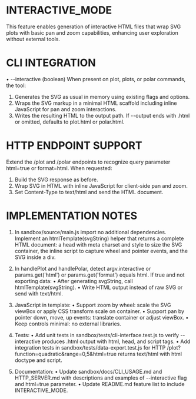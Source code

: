 # INTERACTIVE_MODE

This feature enables generation of interactive HTML files that wrap SVG plots with basic pan and zoom capabilities, enhancing user exploration without external tools.

# CLI INTEGRATION

•  --interactive (boolean)
  When present on plot, plots, or polar commands, the tool:
  1. Generates the SVG as usual in memory using existing flags and options.
  2. Wraps the SVG markup in a minimal HTML scaffold including inline JavaScript for pan and zoom interactions.
  3. Writes the resulting HTML to the output path. If --output ends with .html or omitted, defaults to plot.html or polar.html.

# HTTP ENDPOINT SUPPORT

Extend the /plot and /polar endpoints to recognize query parameter html=true or format=html. When requested:
  1. Build the SVG response as before.
  2. Wrap SVG in HTML with inline JavaScript for client-side pan and zoom.
  3. Set Content-Type to text/html and send the HTML document.

# IMPLEMENTATION NOTES

1. In sandbox/source/main.js import no additional dependencies.  Implement an htmlTemplate(svgString) helper that returns a complete HTML document: a head with meta charset and style to size the SVG container, the inline script to capture wheel and pointer events, and the SVG inside a div.

2. In handlePlot and handlePolar, detect argv.interactive or params.get('html') or params.get('format') equals html. If true and not exporting data:
   • After generating svgString, call htmlTemplate(svgString).
   • Write HTML output instead of raw SVG or send with text/html.

3. JavaScript in template:
   • Support zoom by wheel: scale the SVG viewBox or apply CSS transform scale on container.
   • Support pan by pointer down, move, up events: translate container or adjust viewBox.
   • Keep controls minimal: no external libraries.

4. Tests:
   • Add unit tests in sandbox/tests/cli-interface.test.js to verify --interactive produces .html output with html, head, and script tags.
   • Add integration tests in sandbox/tests/data-export.test.js for HTTP /plot?function=quadratic&range=0,5&html=true returns text/html with html doctype and script.

5. Documentation:
   • Update sandbox/docs/CLI_USAGE.md and HTTP_SERVER.md with descriptions and examples of --interactive flag and html=true parameter.
   • Update README.md feature list to include INTERACTIVE_MODE.
